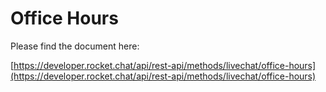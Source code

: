 # Office Hours

Please find the document here: 

[https://developer.rocket.chat/api/rest-api/methods/livechat/office-hours](https://developer.rocket.chat/api/rest-api/methods/livechat/office-hours)

